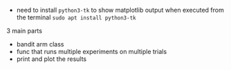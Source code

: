 - need to install `python3-tk` to show matplotlib output when executed from the terminal
`sudo apt install python3-tk`

3 main parts
- bandit arm class
- func that runs multiple experiments on multiple trials
- print and plot the results

